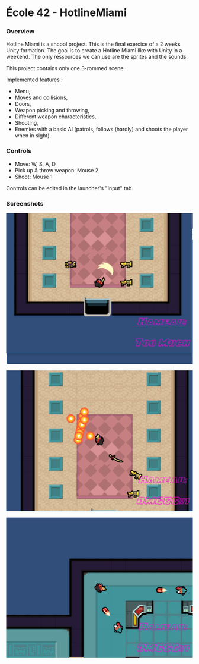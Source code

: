 # École 42 - HotlineMiami

### Overview
Hotline Miami is a shcool project. This is the final exercice of a 2 weeks Unity formation. The goal is to create a Hotline Miami like with Unity in a weekend. The only ressources we can use are the sprites and the sounds.

This project contains only one 3-rommed scene.

Implemented features : 
* Menu,
* Moves and collisions,
* Doors,
* Weapon picking and throwing,
* Different weapon characteristics,
* Shooting,
* Enemies with a basic AI (patrols, follows (hardly) and shoots the player when in sight).

### Controls
* Move: W, S, A, D
* Pick up & throw weapon: Mouse 2
* Shoot: Mouse 1

Controls can be edited in the launcher's "Input" tab.

### Screenshots
![Screenshot](Screenshot1.png?raw=true)

![Screenshot](Screenshot2.png?raw=true)

![Screenshot](Screenshot3.png?raw=true)
